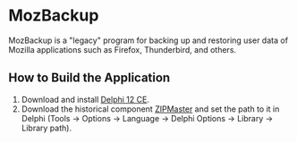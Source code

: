 # MozBackup

MozBackup is a "legacy" program for backing up and restoring user data of Mozilla applications such as Firefox, Thunderbird, and others.

## How to Build the Application

1. Download and install [Delphi 12 CE](https://www.embarcadero.com/products/delphi/starter).
2. Download the historical component [ZIPMaster](https://github.com/clash82/WebStore/tree/master/components/zipmaster) and set the path to it in Delphi (Tools -> Options -> Language -> Delphi Options -> Library -> Library path).
